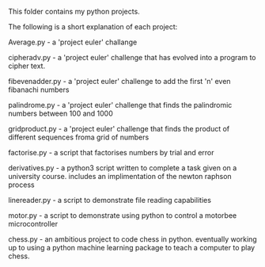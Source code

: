This folder contains my python projects.

The following is a short explanation of each project:

Average.py - a 'project euler' challange

cipheradv.py - a 'project euler' challenge that has evolved into a program to cipher text.

fibevenadder.py  - a 'project euler' challenge to add the first 'n' even fibanachi numbers

palindrome.py - a 'project euler' challenge that finds the palindromic numbers between 100 and 1000

gridproduct.py - a 'project euler' challenge that finds the product of different sequences froma grid of numbers

factorise.py - a script that factorises numbers by trial and error

derivatives.py - a python3 script written to complete a task given on a university course. includes an implimentation
of the newton raphson process

linereader.py - a script to demonstrate file reading capabilities 

motor.py -  a script to demonstrate using python to control a motorbee microcontroller

chess.py - an ambitious project to code chess in python. eventually working up to using a python machine learning package to teach a computer to play chess.




